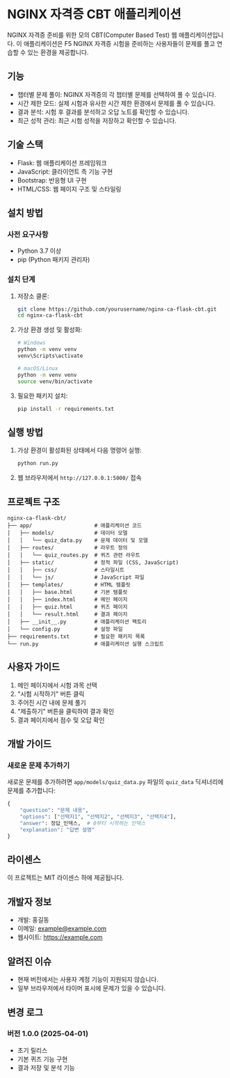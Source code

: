 # NGINX 자격증 CBT 애플리케이션

NGINX 자격증 준비를 위한 모의 CBT(Computer Based Test) 웹 애플리케이션입니다. 이 애플리케이션은 F5 NGINX 자격증 시험을 준비하는 사용자들이 문제를 풀고 연습할 수 있는 환경을 제공합니다.

## 기능

- 챕터별 문제 풀이: NGINX 자격증의 각 챕터별 문제를 선택하여 풀 수 있습니다.
- 시간 제한 모드: 실제 시험과 유사한 시간 제한 환경에서 문제를 풀 수 있습니다.
- 결과 분석: 시험 후 결과를 분석하고 오답 노트를 확인할 수 있습니다.
- 최근 성적 관리: 최근 시험 성적을 저장하고 확인할 수 있습니다.

## 기술 스택

- Flask: 웹 애플리케이션 프레임워크
- JavaScript: 클라이언트 측 기능 구현
- Bootstrap: 반응형 UI 구현
- HTML/CSS: 웹 페이지 구조 및 스타일링

## 설치 방법

### 사전 요구사항

- Python 3.7 이상
- pip (Python 패키지 관리자)

### 설치 단계

1. 저장소 클론:
   ```bash
   git clone https://github.com/yourusername/nginx-ca-flask-cbt.git
   cd nginx-ca-flask-cbt
   ```

2. 가상 환경 생성 및 활성화:
   ```bash
   # Windows
   python -m venv venv
   venv\Scripts\activate

   # macOS/Linux
   python -m venv venv
   source venv/bin/activate
   ```

3. 필요한 패키지 설치:
   ```bash
   pip install -r requirements.txt
   ```

## 실행 방법

1. 가상 환경이 활성화된 상태에서 다음 명령어 실행:
   ```bash
   python run.py
   ```

2. 웹 브라우저에서 `http://127.0.0.1:5000/` 접속

## 프로젝트 구조

```
nginx-ca-flask-cbt/
├── app/                    # 애플리케이션 코드
│   ├── models/             # 데이터 모델
│   │   └── quiz_data.py    # 문제 데이터 및 모델
│   ├── routes/             # 라우트 정의
│   │   └── quiz_routes.py  # 퀴즈 관련 라우트
│   ├── static/             # 정적 파일 (CSS, JavaScript)
│   │   ├── css/            # 스타일시트
│   │   └── js/             # JavaScript 파일
│   ├── templates/          # HTML 템플릿
│   │   ├── base.html       # 기본 템플릿
│   │   ├── index.html      # 메인 페이지
│   │   ├── quiz.html       # 퀴즈 페이지
│   │   └── result.html     # 결과 페이지
│   ├── __init__.py         # 애플리케이션 팩토리
│   └── config.py           # 설정 파일
├── requirements.txt        # 필요한 패키지 목록
└── run.py                  # 애플리케이션 실행 스크립트
```

## 사용자 가이드

1. 메인 페이지에서 시험 과목 선택
2. "시험 시작하기" 버튼 클릭
3. 주어진 시간 내에 문제 풀기
4. "제출하기" 버튼을 클릭하여 결과 확인
5. 결과 페이지에서 점수 및 오답 확인

## 개발 가이드

### 새로운 문제 추가하기

새로운 문제를 추가하려면 `app/models/quiz_data.py` 파일의 `quiz_data` 딕셔너리에 문제를 추가합니다:

```python
{
    "question": "문제 내용",
    "options": ["선택지1", "선택지2", "선택지3", "선택지4"],
    "answer": 정답_인덱스,  # 0부터 시작하는 인덱스
    "explanation": "답변 설명"
}
```

## 라이센스

이 프로젝트는 MIT 라이센스 하에 제공됩니다.

## 개발자 정보

- 개발: 홍길동
- 이메일: example@example.com
- 웹사이트: https://example.com

## 알려진 이슈

- 현재 버전에서는 사용자 계정 기능이 지원되지 않습니다.
- 일부 브라우저에서 타이머 표시에 문제가 있을 수 있습니다.

## 변경 로그

### 버전 1.0.0 (2025-04-01)
- 초기 릴리스
- 기본 퀴즈 기능 구현
- 결과 저장 및 분석 기능
